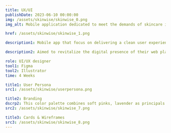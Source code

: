 ```yaml
---
title: UX/UI
publishDate: 2023-06-10 00:00:00
img: /assets/skinwise/skinwise_0.png
img_alt: Mobile application dedicated to meet the demands of skincare in modern days.

href: /assets/skinwise/skinwise_1.png

description1: Mobile app that focus on delivering a clean user experience, providing personalized recommendations, offering motivating features like progress tracking, and regularly updating content to address evolving skincare needs. The lack of skincare knowledge, overwhelming product options, inconsistent routines for specific skin concerns, and the need for tracking and progress monitoring.

description2: Aimed to revitalize the digital presence of their web platform and extend the cohesive visual experience to the Apple Store and Google Play Store platforms. The focus of the project was a comprehensive refresh of visual assets, ensuring a harmonious and modern representation across all touchpoints.

role: UI/UX designer
tool1: Figma
tool2: Illustrator
time: 4 Weeks

title1: User Persona
src1: /assets/skinwise/userpersona.png

title2: Branding
dscrp2: This color palette combines soft pinks, lavender as principals to create a sensitive and feminine atmosphere that aligns with the skincare app's desired aesthetic with the use of green and blue for some contrast. And for the tipography, the font “mermaid” for titles and subtitles, and the family “poppins” for paragraphs.
src2: /assets/skinwise/skinwise_7.png

title3: Cards & Wireframes
src3: /assets/skinwise/skinwise_8.png
---
```




